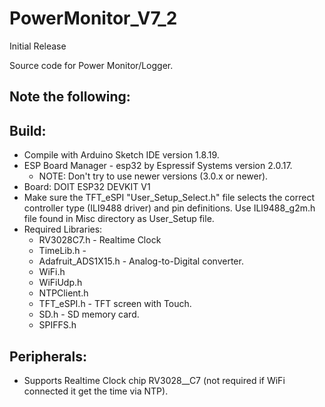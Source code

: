 # PowerMonitor_V7_2

Initial Release
 
Source code for Power Monitor/Logger.
  
## Note the following:
  

## Build:
* Compile with Arduino Sketch IDE version 1.8.19.
* ESP Board Manager - esp32 by Espressif Systems version 2.0.17.
	* NOTE: Don't try to use newer versions (3.0.x or newer).
* Board: DOIT ESP32 DEVKIT V1
* Make sure the TFT_eSPI "User_Setup_Select.h" file selects the correct controller type (ILI9488 driver)
		and pin definitions. Use ILI9488_g2m.h file found in Misc directory as User_Setup file.
* Required Libraries:
	* RV3028C7.h - Realtime Clock
	* TimeLib.h -
	* Adafruit_ADS1X15.h - Analog-to-Digital converter.
	* WiFi.h
	* WiFiUdp.h
	* NTPClient.h
	* TFT_eSPI.h - TFT screen with Touch.
	* SD.h - SD memory card.
	* SPIFFS.h
	
## Peripherals:
* Supports Realtime Clock chip RV3028__C7 (not required if WiFi connected it get the time via NTP).


